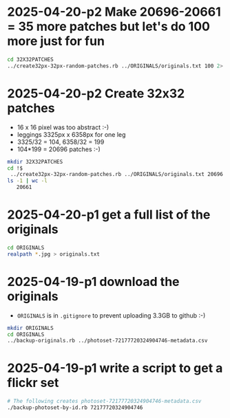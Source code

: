 # 2025-04-20-p2 Make 20696-20661 = 35 more patches but let's do 100 more just for fun
```bash
cd 32X32PATCHES
../create32px-32px-random-patches.rb ../ORIGINALS/originals.txt 100 2> one-hundred-more-stderr.txt &
```
# 2025-04-20-p2 Create 32x32 patches 
* 16 x 16 pixel was too abstract :-)
* leggings	3325px x 6358px for one leg
* 3325/32 = 104, 6358/32 = 199
* 104*199 = 20696 patches :-)
  
```bash
mkdir 32X32PATCHES
cd !$
 ../create32px-32px-random-patches.rb ../ORIGINALS/originals.txt 20696 2> stderr.txt &
ls -1 | wc -l
   20661
```  
# 2025-04-20-p1 get a full list of the originals
```bash
cd ORIGINALS
realpath *.jpg > originals.txt
```
# 2025-04-19-p1 download the originals
* `ORIGINALS` is in `.gitignore` to prevent uploading 3.3GB to github :-)

```bash
mkdir ORIGINALS
cd ORIGINALS
../backup-originals.rb ../photoset-72177720324904746-metadata.csv
```

# 2025-04-19-p1 write a script to get a flickr set

```bash
# The following creates photoset-72177720324904746-metadata.csv
./backup-photoset-by-id.rb 72177720324904746
```
